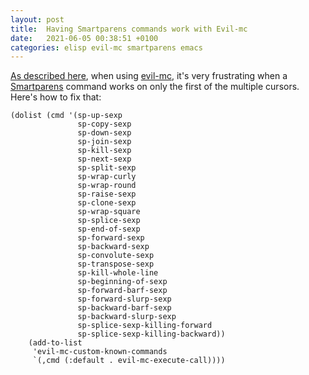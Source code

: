 ```yaml
---
layout: post
title:  Having Smartparens commands work with Evil-mc
date:   2021-06-05 00:38:51 +0100
categories: elisp evil-mc smartparens emacs
---
```

[As described
here](https://hungyi.net/posts/how-to-evil-mc-smartparens/), when
using [evil-mc](https://github.com/gabesoft/evil-mc), it's very
frustrating when a [Smartparens](https://github.com/Fuco1/smartparens)
command works on only the first of the multiple cursors. Here's how to
fix that:

```elisp
(dolist (cmd '(sp-up-sexp
               sp-copy-sexp
               sp-down-sexp
               sp-join-sexp
               sp-kill-sexp
               sp-next-sexp
               sp-split-sexp
               sp-wrap-curly
               sp-wrap-round
               sp-raise-sexp
               sp-clone-sexp
               sp-wrap-square
               sp-splice-sexp
               sp-end-of-sexp
               sp-forward-sexp
               sp-backward-sexp
               sp-convolute-sexp
               sp-transpose-sexp
               sp-kill-whole-line
               sp-beginning-of-sexp
               sp-forward-barf-sexp
               sp-forward-slurp-sexp
               sp-backward-barf-sexp
               sp-backward-slurp-sexp
               sp-splice-sexp-killing-forward
               sp-splice-sexp-killing-backward))
    (add-to-list
     'evil-mc-custom-known-commands
     `(,cmd (:default . evil-mc-execute-call))))
```
